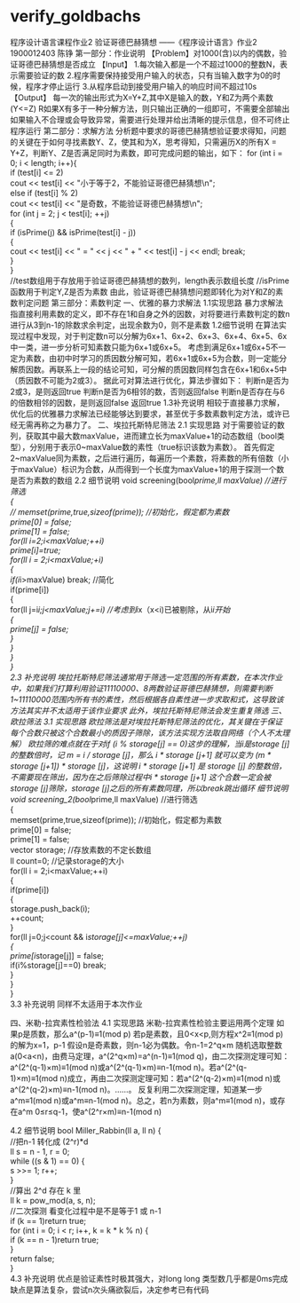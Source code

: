 # verify_goldbachs
程序设计语言课程作业2
验证哥德巴赫猜想
——《程序设计语言》作业2
1900012403 陈铮
第一部分：作业说明
【Problem】对1000(含)以内的偶数，验证哥德巴赫猜想是否成立
【Input】	
1.每次输入都是一个不超过1000的整数N，表示需要验证的数
	2.程序需要保持接受用户输入的状态，只有当输入数字为0的时候，程序才停止运行
	3.从程序启动到接受用户输入的响应时间不超过10s
【Output】
	每一次的输出形式为X=Y+Z,其中X是输入的数，Y和Z为两个素数(Y<=Z)
	R如果X有多于一种分解方法，则只输出正确的一组即可，不需要全部输出
	如果输入不合理或会导致异常，需要进行处理并给出清晰的提示信息，但不可终止程序运行
第二部分：求解方法
	分析题中要求的哥德巴赫猜想验证要求得知，问题的关键在于如何寻找素数Y、Z，使其和为X，思考得知，只需遍历X的所有X = Y+Z，判断Y、Z是否满足同时为素数，即可完成问题的输出，如下：
	for (int i = 0; i < length; i++){  
	    if (test[i] <= 2)  
	        cout << test[i] << "小于等于2，不能验证哥德巴赫猜想\n";  
	    else if (test[i] % 2)  
	        cout << test[i] << "是奇数，不能验证哥德巴赫猜想\n";  
	    for (int j = 2; j < test[i]; ++j)  
	    {  
	        if (isPrime(j) && isPrime(test[i] - j))  
	        {  
	            cout << test[i] << " = " << j << " + " << test[i] - j << endl; break;  
	        }  
	    }  
	//test数组用于存放用于验证哥德巴赫猜想的数列，length表示数组长度
	//isPrime函数用于判定Y,Z是否为素数
	由此，验证哥德巴赫猜想问题即转化为对Y和Z的素数判定问题
第三部分：素数判定
一、优雅的暴力求解法
1.1实现思路
	暴力求解法指直接利用素数的定义，即不存在1和自身之外的因数，对将要进行素数判定的数n进行从3到n-1的除数求余判定，出现余数为0，则不是素数
1.2细节说明
	在算法实现过程中发现，对于判定数n可以分解为6x+1、6x+2、6x+3、6x+4、6x+5、6x中一类，进一步分析可知素数只能为6x+1或6x+5。
考虑到满足6x+1或6x+5不一定为素数，由初中时学习的质因数分解可知，若6x+1或6x+5为合数，则一定能分解质因数。再联系上一段的结论可知，可分解的质因数同样包含在6x+1和6x+5中（质因数不可能为2或3）。
据此可对算法进行优化，算法步骤如下：
	判断n是否为2或3，是则返回true
	判断n是否为6相邻的数，否则返回false
	判断n是否存在与6的倍数相邻的因数，是则返回false
	返回true
1.3补充说明
	相较于直接暴力求解，优化后的优雅暴力求解法已经能够达到要求，甚至优于多数素数判定方法，或许已经无需再称之为暴力了。
二、埃拉托斯特尼筛法
2.1 实现思路
	对于需要验证的数列，获取其中最大数maxValue，进而建立长为maxValue+1的动态数组（bool类型），分别用于表示0~maxValue数的素性（true标识该数为素数）。
	首先假定2~maxValue同为素数，之后进行遍历，每遍历一个素数，将素数的所有倍数（小于maxValue）标识为合数，从而得到一个长度为maxValue+1的用于探测一个数是否为素数的数组
2.2 细节说明
	void screening(bool*prime,ll maxValue)       //进行筛选   
	{  
	//  memset(prime,true,sizeof(prime));  //初始化，假定都为素数   
	    prime[0] = false;        
	    prime[1] = false;           
	    for(ll i=2;i<maxValue;++i)  
	        prime[i]=true;  
	    for(ll i = 2;i<maxValue;+i)  
	    {  
	        if(i*i>maxValue) break;   //简化  
	        if(prime[i])  
	        {  
	            for(ll j=i*i;j<maxValue;j+=i) //考虑到i*x（x<i)已被剔除，从i*i开始   
	            {  
	                prime[j] = false;  
	            }  
	         }   
	     }   
	}  
2.3 补充说明
	埃拉托斯特尼筛法通常用于筛选一定范围的所有素数，在本次作业中，如果我们打算利用验证11110000、8两数验证哥德巴赫猜想，则需要判断1~11110000范围内所有书的素性，然后根据各自素性进一步求取和式，这导致该方法其实并不太适用于该作业要求
	此外，埃拉托斯特尼筛法会发生重复筛选
三、欧拉筛法
3.1 实现思路
	欧拉筛法是对埃拉托斯特尼筛法的优化，其关键在于保证每个合数只被这个合数最小的质因子筛除，该方法实现方法取自网络（个人不太理解）
欧拉筛的难点就在于对if (i % storage[j] == 0)这步的理解，当i是storage [j]的整数倍时，记 m = i / storage [j]，那么 i * storage [j+1] 就可以变为 (m * storage [j+1]) * storage [j]，这说明 i * storage [j+1] 是 storage [j] 的整数倍，不需要现在筛出，因为在之后筛除过程中i * storage [j+1] 这个合数一定会被storage [j]筛除，storage [j]之后的所有素数同理，所以break跳出循环
	细节说明
	  void screening_2(bool*prime,ll maxValue)       //进行筛选   
	{  
	    memset(prime,true,sizeof(prime));  //初始化，假定都为素数   
	    prime[0] = false;        
	    prime[1] = false;             
	    vector<int> storage;      //存放素数的不定长数组   
	    ll count=0;             //记录storage的大小   
	    for(ll i = 2;i<maxValue;++i)  
	    {  
	        if(prime[i])  
	        {  
	            storage.push_back(i);  
	            ++count;  
	         }   
	        for(ll j=0;j<count && i*storage[j]<=maxValue;++j)  
	        {  
	            prime[i*storage[j]] = false;  
	            if(i%storage[j]==0) break;  
	        }  
	     }   
	}  
3.3 补充说明
	同样不太适用于本次作业

四、米勒-拉宾素性检验法
4.1 实现思路
米勒-拉宾素性检验主要运用两个定理
	如果p是质数，那么a^(p-1)≡1(mod p)
	若p是素数，且0<x<p,则方程x^2≡1(mod p)的解为x=1，p-1
	假设n是奇素数，则n-1必为偶数。令n-1=2^q×m
	随机选取整数a(0<a<n)，由费马定理，a^(2^q×m)=a^(n-1)≡1(mod q)，由二次探测定理可知：a^(2^(q-1)×m)≡1(mod n)或a^(2^(q-1)×m)≡n-1(mod n)。若a^(2^(q-1)×m)≡1(mod n)成立，再由二次探测定理可知：若a^(2^(q-2)×m)≡1(mod n)或a^(2^(q-2)×m)≡n-1(mod n)。……。
	反复利用二次探测定理，知道某一步a^m≡1(mod n)或a^m≡n-1(mod n)。总之，若n为素数，则a^m≡1(mod n)，或存在a^m 0≤r≤q-1，使a^(2^r×m)≡n-1(mod n)

4.2 细节说明
	   bool Miller_Rabbin(ll a, ll n) {  
	    //把n-1  转化成 (2^r)*d  
	    ll s = n - 1, r = 0;  
	    while ((s & 1) == 0) {  
	        s >>= 1; r++;  
	    }  
	    //算出 2^d  存在 k 里  
	    ll k = pow_mod(a, s, n);  
	    //二次探测  看变化过程中是不是等于1 或 n-1  
	    if (k == 1)return true;  
	    for (int i = 0; i < r; i++, k = k * k % n) {  
	        if (k == n - 1)return true;  
	    }  
	    return false;  
	}  
4.3 补充说明
	优点是验证素性时极其强大，对long long 类型数几乎都是0ms完成
	缺点是算法复杂，尝试n次头痛欲裂后，决定参考已有代码
